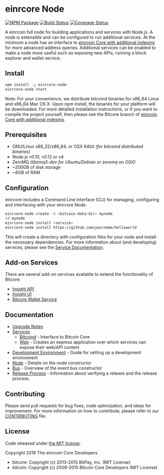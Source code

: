 einrcore Node
============

[![NPM Package](https://img.shields.io/npm/v/einrcore-node.svg?style=flat-square)](https://www.npmjs.org/package/einrcore-node)
[![Build Status](https://img.shields.io/travis/naveenedison/einrcore-node.svg?branch=master&style=flat-square)](https://travis-ci.org/naveenedison/einrcore-node)
[![Coverage Status](https://img.shields.io/coveralls/naveenedison/einrcore-node.svg?style=flat-square)](https://coveralls.io/r/naveenedison/einrcore-node)

A einrcoin full node for building applications and services with Node.js. A node is extensible and can be configured to run additional services. At the minimum a node has an interface to [einrcoin Core with additional indexing](https://github.com/naveenedison/einrcore-einrcoin) for more advanced address queries. Additional services can be enabled to make a node more useful such as exposing new APIs, running a block explorer and wallet service.

## Install

```bash
npm install -g einrcore-node
einrcore-node start
```

Note: For your convenience, we distribute bitcoind binaries for x86_64 Linux and x86_64 Mac OS X. Upon npm install, the binaries for your platform will be downloaded. For more detailed installation instructions, or if you want to compile the project yourself, then please see the Bitcore branch of [einrcoin Core with additional indexing](https://github.com/naveenedison/einrcore-einrcoin).

## Prerequisites

- GNU/Linux x86_32/x86_64, or OSX 64bit *(for bitcoind distributed binaries)*
- Node.js v0.10, v0.12 or v4
- ZeroMQ *(libzmq3-dev for Ubuntu/Debian or zeromq on OSX)*
- ~200GB of disk storage
- ~8GB of RAM

## Configuration

einrcore includes a Command Line Interface (CLI) for managing, configuring and interfacing with your einrcore Node.

```bash
einrcore-node create -d <bitcoin-data-dir> mynode
cd mynode
einrcore-node install <service>
einrcore-node install https://github.com/yourname/helloworld
```

This will create a directory with configuration files for your node and install the necessary dependencies. For more information about (and developing) services, please see the [Service Documentation](docs/services.md).

## Add-on Services

There are several add-on services available to extend the functionality of Bitcore:

- [Insight API](https://github.com/bitpay/insight-api)
- [Insight UI](https://github.com/bitpay/insight-ui)
- [Bitcore Wallet Service](https://github.com/bitpay/bitcore-wallet-service)

## Documentation

- [Upgrade Notes](docs/upgrade.md)
- [Services](docs/services.md)
  - [Bitcoind](docs/services/bitcoind.md) - Interface to Bitcoin Core
  - [Web](docs/services/web.md) - Creates an express application over which services can expose their web/API content
- [Development Environment](docs/development.md) - Guide for setting up a development environment
- [Node](docs/node.md) - Details on the node constructor
- [Bus](docs/bus.md) - Overview of the event bus constructor
- [Release Process](docs/release.md) - Information about verifying a release and the release process.

## Contributing

Please send pull requests for bug fixes, code optimization, and ideas for improvement. For more information on how to contribute, please refer to our [CONTRIBUTING](https://github.com/naveenedison/einrcore/blob/master/CONTRIBUTING.md) file.

## License

Code released under [the MIT license](https://github.com/naveenedison/einrcore-node/blob/master/LICENSE).

Copyright 2016 The einrcoin Core Developers

- bitcore: Copyright (c) 2013-2015 BitPay, Inc. (MIT License)
- bitcoin: Copyright (c) 2009-2015 Bitcoin Core Developers (MIT License)
